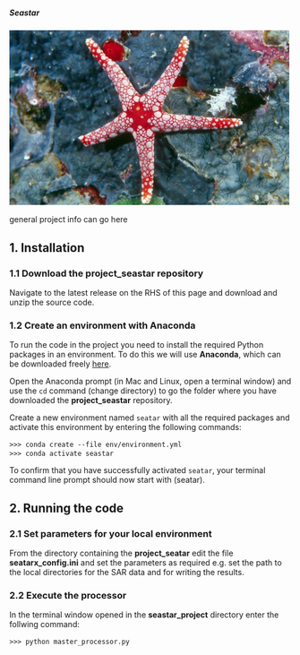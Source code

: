 ##### Seastar

<p align="left">
  <img src="/docs/images/seastar_img1.jpg" width="500">
</p>

general project info can go here


## 1. Installation

### 1.1 Download the **project_seastar** repository

Navigate to the latest release on the RHS of this page and download and unzip the source code.


### 1.2 Create an environment with Anaconda

To run the code in the project you need to install the required Python packages in an environment. To do this we will use **Anaconda**, which can be downloaded freely [here](https://www.anaconda.com/download/).

Open the Anaconda prompt (in Mac and Linux, open a terminal window) and use the `cd` command (change directory) to go the folder where you have downloaded the **project_seastar** repository.

Create a new environment named `seatar` with all the required packages and activate this environment by entering the following commands:

```
>>> conda create --file env/environment.yml
>>> conda activate seastar
```

To confirm that you have successfully activated `seatar`, your terminal command line prompt should now start with (seatar).


## 2. Running the code

### 2.1 Set parameters for your local environment

From the directory containing the **project_seatar** edit the file **seatarx_config.ini** and set the parameters as required e.g. set the path to the  local directories for the SAR data and for writing the results.

### 2.2 Execute the processor

In the terminal window opened in the **seastar_project** directory enter the follwing command:

```
>>> python master_processor.py
```


